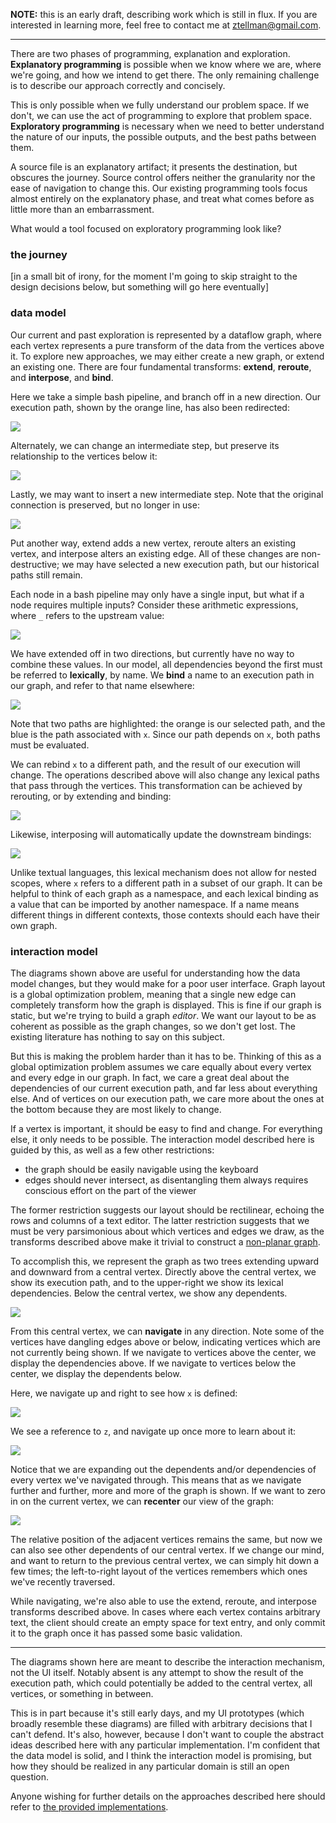 **NOTE:** this is an early draft, describing work which is still in flux.  If you are interested in learning more, feel free to contact me at ztellman@gmail.com.  

---

There are two phases of programming, explanation and exploration.  **Explanatory programming** is possible when we know where we are, where we're going, and how we intend to get there.  The only remaining challenge is to describe our approach correctly and concisely.  

This is only possible when we fully understand our problem space.  If we don't, we can use the act of programming to explore that problem space.  **Exploratory programming** is necessary when we need to better understand the nature of our inputs, the possible outputs, and the best paths between them.

A source file is an explanatory artifact; it presents the destination, but obscures the journey.  Source control offers neither the granularity nor the ease of navigation to change this.  Our existing programming tools focus almost entirely on the explanatory phase, and treat what comes before as little more than an embarrassment.  

What would a tool focused on exploratory programming look like?

### the journey

[in a small bit of irony, for the moment I'm going to skip straight to the design decisions below, but something will go here eventually]

### data model

Our current and past exploration is represented by a dataflow graph, where each vertex represents a pure transform of the data from the vertices above it.  To explore new approaches, we may either create a new graph, or extend an existing one.  There are four fundamental transforms: **extend**, **reroute**, and **interpose**, and **bind**.

Here we take a simple bash pipeline, and branch off in a new direction.  Our execution path, shown by the orange line, has also been redirected:

![](doc/extend.png)

Alternately, we can change an intermediate step, but preserve its relationship to the vertices below it: 

![](doc/reroute.png)

Lastly, we may want to insert a new intermediate step.  Note that the original connection is preserved, but no longer in use:

![](doc/interpose.png)

Put another way, extend adds a new vertex, reroute alters an existing vertex, and interpose alters an existing edge.  All of these changes are non-destructive; we may have selected a new execution path, but our historical paths still remain.

Each node in a bash pipeline may only have a single input, but what if a node requires multiple inputs?  Consider these arithmetic expressions, where `_` refers to the upstream value:

![](doc/arithmetic1.png)

We have extended off in two directions, but currently have no way to combine these values.  In our model, all dependencies beyond the first must be referred to **lexically**, by name.  We **bind** a name to an execution path in our graph, and refer to that name elsewhere:

![](doc/arithmetic2.png)

Note that two paths are highlighted: the orange is our selected path, and the blue is the path associated with `x`.  Since our path depends on `x`, both paths must be evaluated.

We can rebind `x` to a different path, and the result of our execution will change.  The operations described above will also change any lexical paths that pass through the vertices.  This transformation can be achieved by rerouting, or by extending and binding:

![](doc/arithmetic3.png)

Likewise, interposing will automatically update the downstream bindings:

![](doc/arithmetic4.png)

Unlike textual languages, this lexical mechanism does not allow for nested scopes, where `x` refers to a different path in a subset of our graph.  It can be helpful to think of each graph as a namespace, and each lexical binding as a value that can be imported by another namespace.  If a name means different things in different contexts, those contexts should each have their own graph.

### interaction model

The diagrams shown above are useful for understanding how the data model changes, but they would make for a poor user interface.  Graph layout is a global optimization problem, meaning that a single new edge can completely transform how the graph is displayed.  This is fine if our graph is static, but we're trying to build a graph *editor*.  We want our layout to be as coherent as possible as the graph changes, so we don't get lost.  The existing literature has nothing to say on this subject.

But this is making the problem harder than it has to be.  Thinking of this as a global optimization problem assumes we care equally about every vertex and every edge in our graph.  In fact, we care a great deal about the dependencies of our current execution path, and far less about everything else.  And of vertices on our execution path, we care more about the ones at the bottom because they are most likely to change.

If a vertex is important, it should be easy to find and change.  For everything else, it only needs to be possible.  The interaction model described here is guided by this, as well as a few other restrictions:

* the graph should be easily navigable using the keyboard
* edges should never intersect, as disentangling them always requires conscious effort on the part of the viewer

The former restriction suggests our layout should be rectilinear, echoing the rows and columns of a text editor.  The latter restriction suggests that we must be very parsimonious about which vertices and edges we draw, as the transforms described above make it trivial to construct a [non-planar graph](https://en.wikipedia.org/wiki/Planar_graph).  

To accomplish this, we represent the graph as two trees extending upward and downward from a central vertex.  Directly above the central vertex, we show its execution path, and to the upper-right we show its lexical dependencies.  Below the central vertex, we show any dependents.  

![](doc/layout1.png)

From this central vertex, we can **navigate** in any direction.  Note some of the vertices have dangling edges above or below, indicating vertices which are not currently being shown.  If we navigate to vertices above the center, we display the dependencies above.  If we navigate to vertices below the center, we display the dependents below.

Here, we navigate up and right to see how `x` is defined:

![](doc/layout2.png)

We see a reference to `z`, and navigate up once more to learn about it:

![](doc/layout3.png)

Notice that we are expanding out the dependents and/or dependencies of every vertex we've navigated through.  This means that as we navigate further and further, more and more of the graph is shown.  If we want to zero in on the current vertex, we can **recenter** our view of the graph:

![](doc/layout4.png)

The relative position of the adjacent vertices remains the same, but now we can also see other dependents of our central vertex.  If we change our mind, and want to return to the previous central vertex, we can simply hit down a few times; the left-to-right layout of the vertices remembers which ones we've recently traversed.

While navigating, we're also able to use the extend, reroute, and interpose transforms described above.  In cases where each vertex contains arbitrary text, the client should create an empty space for text entry, and only commit it to the graph once it has passed some basic validation.

---

The diagrams shown here are meant to describe the interaction mechanism, not the UI itself.  Notably absent is any attempt to show the result of the execution path, which could potentially be added to the central vertex, all vertices, or something in between.  

This is in part because it's still early days, and my UI prototypes (which broadly resemble these diagrams) are filled with arbitrary decisions that I can't defend.  It's also, however, because I don't want to couple the abstract ideas described here with any particular implementation.  I'm confident that the data model is solid, and I think the interaction model is promising, but how they should be realized in any particular domain is still an open question.

Anyone wishing for further details on the approaches described here should refer to [the provided implementations](https://github.com/lacuna/model/tree/master/src/io/lacuna/model).
















